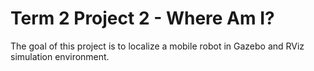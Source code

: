 # Term 2 Project 2 - Where Am I?
The goal of this project is to localize a mobile robot in Gazebo and RViz simulation environment.
